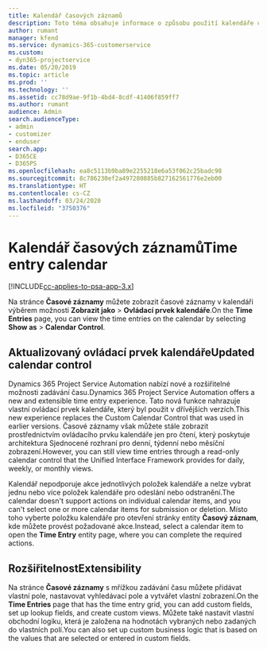 ```yaml
---
title: Kalendář časových záznamů
description: Toto téma obsahuje informace o způsobu použití kalendáře časových záznamů.
author: rumant
manager: kfend
ms.service: dynamics-365-customerservice
ms.custom:
- dyn365-projectservice
ms.date: 05/20/2019
ms.topic: article
ms.prod: ''
ms.technology: ''
ms.assetid: cc78d9ae-9f1b-4bd4-8cdf-41406f859ff7
ms.author: rumant
audience: Admin
search.audienceType:
- admin
- customizer
- enduser
search.app:
- D365CE
- D365PS
ms.openlocfilehash: ea8c5113b9ba89e2255218e6a53f062c25badc98
ms.sourcegitcommit: 8c786230ef2a497280885b827162561776e2eb00
ms.translationtype: HT
ms.contentlocale: cs-CZ
ms.lasthandoff: 03/24/2020
ms.locfileid: "3750376"
---
```

# <a name="time-entry-calendar"></a><span data-ttu-id="ea781-103">Kalendář časových záznamů</span><span class="sxs-lookup"><span data-stu-id="ea781-103">Time entry calendar</span></span>

[!INCLUDE[cc-applies-to-psa-app-3.x](../includes/cc-applies-to-psa-app-3x.md)]

<span data-ttu-id="ea781-104">Na stránce **Časové záznamy** můžete zobrazit časové záznamy v kalendáři výběrem možnosti **Zobrazit jako** \> **Ovládací prvek kalendáře**.</span><span class="sxs-lookup"><span data-stu-id="ea781-104">On the **Time Entries** page, you can view the time entries on the calendar by selecting **Show as** \> **Calendar Control**.</span></span>

## <a name="updated-calendar-control"></a><span data-ttu-id="ea781-105">Aktualizovaný ovládací prvek kalendáře</span><span class="sxs-lookup"><span data-stu-id="ea781-105">Updated calendar control</span></span>

<span data-ttu-id="ea781-106">Dynamics 365 Project Service Automation nabízí nové a rozšiřitelné možnosti zadávání času.</span><span class="sxs-lookup"><span data-stu-id="ea781-106">Dynamics 365 Project Service Automation offers a new and extensible time entry experience.</span></span> <span data-ttu-id="ea781-107">Tato nová funkce nahrazuje vlastní ovládací prvek kalendáře, který byl použit v dřívějších verzích.</span><span class="sxs-lookup"><span data-stu-id="ea781-107">This new experience replaces the Custom Calendar Control that was used in earlier versions.</span></span> <span data-ttu-id="ea781-108">Časové záznamy však můžete stále zobrazit prostřednictvím ovládacího prvku kalendáře jen pro čtení, který poskytuje architektura Sjednocené rozhraní pro denní, týdenní nebo měsíční zobrazení.</span><span class="sxs-lookup"><span data-stu-id="ea781-108">However, you can still view time entries through a read-only calendar control that the Unified Interface Framework provides for daily, weekly, or monthly views.</span></span>

<span data-ttu-id="ea781-109">Kalendář nepodporuje akce jednotlivých položek kalendáře a nelze vybrat jednu nebo více položek kalendáře pro odeslání nebo odstranění.</span><span class="sxs-lookup"><span data-stu-id="ea781-109">The calendar doesn't support actions on individual calendar items, and you can't select one or more calendar items for submission or deletion.</span></span> <span data-ttu-id="ea781-110">Místo toho vyberte položku kalendáře pro otevření stránky entity **Časový záznam**, kde můžete provést požadované akce.</span><span class="sxs-lookup"><span data-stu-id="ea781-110">Instead, select a calendar item to open the **Time Entry** entity page, where you can complete the required actions.</span></span>

## <a name="extensibility"></a><span data-ttu-id="ea781-111">Rozšiřitelnost</span><span class="sxs-lookup"><span data-stu-id="ea781-111">Extensibility</span></span>

<span data-ttu-id="ea781-112">Na stránce **Časové záznamy** s mřížkou zadávání času můžete přidávat vlastní pole, nastavovat vyhledávací pole a vytvářet vlastní zobrazení.</span><span class="sxs-lookup"><span data-stu-id="ea781-112">On the **Time Entries** page that has the time entry grid, you can add custom fields, set up lookup fields, and create custom views.</span></span> <span data-ttu-id="ea781-113">Můžete také nastavit vlastní obchodní logiku, která je založena na hodnotách vybraných nebo zadaných do vlastních polí.</span><span class="sxs-lookup"><span data-stu-id="ea781-113">You can also set up custom business logic that is based on the values that are selected or entered in custom fields.</span></span>

